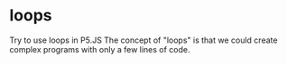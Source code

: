 # loops
Try to use loops in P5.JS
The concept of "loops" is  that we could create complex programs with only a few lines of code.
